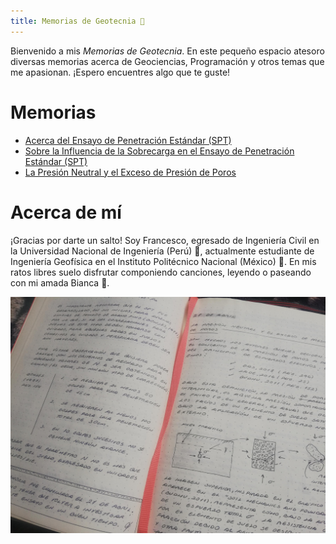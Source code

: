 ```yaml
---
title: Memorias de Geotecnia 🌙
---
```


Bienvenido a mis _Memorias de Geotecnia_. En este pequeño espacio atesoro diversas memorias acerca de Geociencias, Programación y otros temas que me apasionan. ¡Espero encuentres algo que te guste!

# Memorias
* [Acerca del Ensayo de Penetración Estándar (SPT)](notes/2022-04-25.md)
* [Sobre la Influencia de la Sobrecarga en el Ensayo de Penetración Estándar (SPT)](notes/2022-04-27.md)
* [La Presión Neutral y el Exceso de Presión de Poros](notes/2022-05-03.md)

# Acerca de mí

¡Gracias por darte un salto! Soy Francesco, egresado de Ingeniería Civil en la Universidad Nacional de Ingeniería (Perú) 🍂, actualmente estudiante de Ingeniería Geofísica en el Instituto Politécnico Nacional (México) 🍃. En mis ratos libres suelo disfrutar componiendo canciones, leyendo o paseando con mi amada Bianca 🐶.

![Cover](/notes/images/index.jpg)